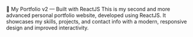 🚀 My Portfolio v2 — Built with ReactJS
This is my second and more advanced personal portfolio website, developed using ReactJS. It showcases my skills, projects, and contact info with a modern, responsive design and improved interactivity.
